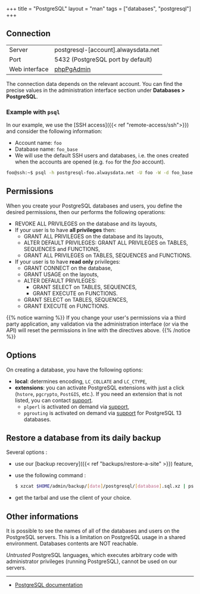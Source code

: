 +++
title = "PostgreSQL"
layout = "man"
tags = ["databases", "postgresql"]
+++

## Connection

|||
|--- |--- |
|Server|postgresql-[account].alwaysdata.net|
|Port|5432 (PostgreSQL port by default)|
|Web interface|[phpPgAdmin](https://phppgadmin.alwaysdata.com/)|

The connection data depends on the relevant account. You can find the precise values in the administration interface section under **Databases > PostgreSQL**.

### Example with `psql`
In our example, we use the [SSH access]({{< ref "remote-access/ssh">}}) and consider the following information:

- Account name: `foo`
- Database name: `foo_base`
- We will use the default SSH users and databases, i.e. the ones created when the accounts are opened (e.g. `foo` for the *foo* account).

```sh
foo@ssh:~$ psql -h postgresql-foo.alwaysdata.net -U foo -W -d foo_base
```

## Permissions

When you create your PostgreSQL databases and users, you define the desired permissions, then our performs the following operations:

- REVOKE ALL PRIVILEGES on the database and its layouts,
- If your user is to have **all privileges** then:
    - GRANT ALL PRIVILEGES on the database and its layouts,
    - ALTER DEFAULT PRIVILEGES: GRANT ALL PRIVILEGES on TABLES, SEQUENCES and FUNCTIONS,
    - GRANT ALL PRIVILEGES on TABLES, SEQUENCES and FUNCTIONS.
- If your user is to have **read only** privileges:
    - GRANT CONNECT on the database,
    - GRANT USAGE on the layouts,
    - ALTER DEFAULT PRIVILEGES:
        - GRANT SELECT on TABLES, SEQUENCES,
        - GRANT EXECUTE on FUNCTIONS.
    - GRANT SELECT on TABLES, SEQUENCES,
    - GRANT EXECUTE on FUNCTIONS.

{{% notice warning %}}
If you change your user's permissions via a third party application, any validation via the administration interface (or via the API) will reset the permissions in line with the directives above.
{{% /notice %}}

## Options

On creating a database, you have the following options:
- **local**: determines encoding, `LC_COLLATE` and `LC_CTYPE`,
- **extensions**: you can activate PostgreSQL extensions with just a click (`hstore`, `pgcrypto`, `PostGIS`, etc.). If you need an extension that is not listed, you can contact [support](https://admin.alwaysdata.com/support/add/).
	* `plperl` is activated on demand via [support](https://admin.alwaysdata.com/support/add/),
	* `pgrouting` is activated on demand via [support](https://admin.alwaysdata.com/support/add/) for PostgreSQL 13 databases.

## Restore a database from its daily backup

Several options :

- use our [backup recovery]({{< ref "backups/restore-a-site" >}}) feature,
- use the following command :

    ```sh
    $ xzcat $HOME/admin/backup/[date]/postgresql/[database].sql.xz | psql -h postgresql-[account].alwaysdata.net -U [user] -W -d [database]
    ```

- get the tarbal and use the client of your choice.

## Other informations

It is possible to see the names of all of the databases and users on the PostgreSQL servers. This is a limitation on PostgreSQL usage in a shared environment. Databases contents are NOT reachable.

*Untrusted* PostgreSQL languages, which executes arbitrary code with administrator privileges (running PostgreSQL), cannot be used on our servers.

---

- [PostgreSQL documentation](https://www.postgresql.org/docs/)
